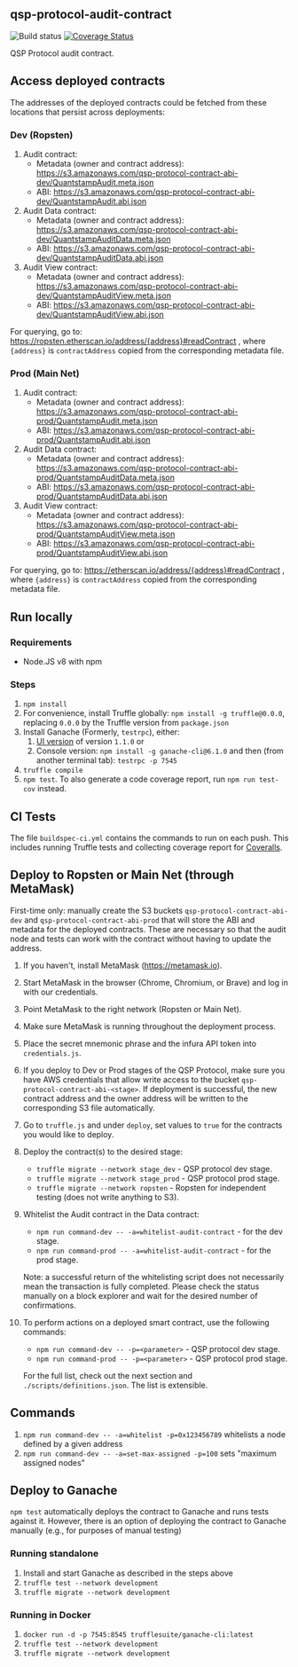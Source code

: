 ## qsp-protocol-audit-contract

![Build status](https://codebuild.us-east-1.amazonaws.com/badges?uuid=eyJlbmNyeXB0ZWREYXRhIjoiZmNQeU81OEExcy8zZS9vdkpWU3NNQUJDNnVYYTRTbHQvaGE4TExaZXhVcnFFWXY3VjdJRGxyU3IrTk9UNTQzMWJJNk5rdThNZEE4SVUxS3h0QkNPZG0wPSIsIml2UGFyYW1ldGVyU3BlYyI6IkhmZUo3c005aHZRdUdjTloiLCJtYXRlcmlhbFNldFNlcmlhbCI6MX0%3D&branch=develop)
[![Coverage Status](https://coveralls.io/repos/github/quantstamp/qsp-protocol-audit-contract/badge.svg?branch=develop&t=kDg4aW)](https://coveralls.io/github/quantstamp/qsp-protocol-audit-contract)

QSP Protocol audit contract.

## Access deployed contracts

The addresses of the deployed contracts could be fetched from these locations that persist across deployments:

### Dev (Ropsten)

1. Audit contract:
    - Metadata (owner and contract address): https://s3.amazonaws.com/qsp-protocol-contract-abi-dev/QuantstampAudit.meta.json
    - ABI: https://s3.amazonaws.com/qsp-protocol-contract-abi-dev/QuantstampAudit.abi.json
1. Audit Data contract:
    - Metadata (owner and contract address): https://s3.amazonaws.com/qsp-protocol-contract-abi-dev/QuantstampAuditData.meta.json
    - ABI: https://s3.amazonaws.com/qsp-protocol-contract-abi-dev/QuantstampAuditData.abi.json
1. Audit View contract:
    - Metadata (owner and contract address): https://s3.amazonaws.com/qsp-protocol-contract-abi-dev/QuantstampAuditView.meta.json
    - ABI: https://s3.amazonaws.com/qsp-protocol-contract-abi-dev/QuantstampAuditView.abi.json

For querying, go to: https://ropsten.etherscan.io/address/{address}#readContract , where `{address}` is `contractAddress` copied from the corresponding metadata file.

### Prod (Main Net)
1. Audit contract:
    - Metadata (owner and contract address): https://s3.amazonaws.com/qsp-protocol-contract-abi-prod/QuantstampAudit.meta.json
    - ABI: https://s3.amazonaws.com/qsp-protocol-contract-abi-prod/QuantstampAudit.abi.json
1. Audit Data contract:
    - Metadata (owner and contract address): https://s3.amazonaws.com/qsp-protocol-contract-abi-prod/QuantstampAuditData.meta.json
    - ABI: https://s3.amazonaws.com/qsp-protocol-contract-abi-prod/QuantstampAuditData.abi.json
1. Audit View contract:
    - Metadata (owner and contract address): https://s3.amazonaws.com/qsp-protocol-contract-abi-prod/QuantstampAuditView.meta.json
    - ABI: https://s3.amazonaws.com/qsp-protocol-contract-abi-prod/QuantstampAuditView.abi.json

For querying, go to: https://etherscan.io/address/{address}#readContract , where `{address}` is `contractAddress` copied from the corresponding metadata file.

## Run locally
### Requirements

* Node.JS v8 with npm

### Steps

1. `npm install`
1. For convenience, install Truffle globally: `npm install -g truffle@0.0.0`, replacing `0.0.0` by the Truffle version from `package.json`
1. Install Ganache (Formerly, `testrpc`), either:
    1. [UI version](http://truffleframework.com/ganache/) of version `1.1.0` or
    1. Console version: `npm install -g ganache-cli@6.1.0` and then (from another terminal tab): `testrpc -p 7545`
1. `truffle compile`
1. `npm test`. To also generate a code coverage report, run `npm run test-cov` instead.

## CI Tests

The file `buildspec-ci.yml` contains the commands to run on each push.
This includes running Truffle tests and collecting coverage report for [Coveralls](https://coveralls.io/github/quantstamp/qsp-protocol-audit-contract).

## Deploy to Ropsten or Main Net (through MetaMask)

First-time only: manually create the S3 buckets `qsp-protocol-contract-abi-dev` and `qsp-protocol-contract-abi-prod` that will store the ABI and metadata for the deployed contracts. These are necessary so that the audit node and tests can work with the contract without having to update the address.

1. If you haven't, install MetaMask (https://metamask.io).
1. Start MetaMask in the browser (Chrome, Chromium, or Brave) and log in with our credentials.
1. Point MetaMask to the right network (Ropsten or Main Net).
1. Make sure MetaMask is running throughout the deployment process.
1. Place the secret mnemonic phrase and the infura API token into `credentials.js`.
1. If you deploy to Dev or Prod stages of the QSP Protocol, make sure you have AWS credentials that allow write access to the bucket `qsp-protocol-contract-abi-<stage>`. If deployment is successful, the new contract address and the owner address will be written to the corresponding S3 file automatically.
1. Go to `truffle.js` and under `deploy`, set values to `true` for the contracts you would like to deploy.
1. Deploy the contract(s) to the desired stage:
    * `truffle migrate --network stage_dev` - QSP protocol dev stage.
    * `truffle migrate --network stage_prod` - QSP protocol prod stage.
    * `truffle migrate --network ropsten` - Ropsten for independent testing (does not write anything to S3).
1. Whitelist the Audit contract in the Data contract:
    * `npm run command-dev -- -a=whitelist-audit-contract` - for the dev stage.
    * `npm run command-prod -- -a=whitelist-audit-contract` - for the prod stage.

    Note: a successful return of the whitelisting script does not necessarily mean the transaction is fully completed. Please check
    the status manually on a block explorer and wait for the desired number of confirmations.
1. To perform actions on a deployed smart contract, use the following commands:
    * `npm run command-dev -- -p=<parameter>` - QSP protocol dev stage.
    * `npm run command-prod -- -p=<parameter>` - QSP protocol prod stage.
    
    For the full list, check out the next section and `./scripts/definitions.json`. The list is extensible.

## Commands
1. `npm run command-dev -- -a=whitelist -p=0x123456789` whitelists a node defined by a given address
1. `npm run command-dev -- -a=set-max-assigned -p=100` sets "maximum assigned nodes"

## Deploy to Ganache

`npm test` automatically deploys the contract to Ganache and runs tests against it. However, there is an option of deploying the contract to Ganache manually (e.g., for purposes of manual testing)

### Running standalone
1. Install and start Ganache as described in the steps above
1. `truffle test --network development`
1. `truffle migrate --network development`

### Running in Docker
1. `docker run -d -p 7545:8545 trufflesuite/ganache-cli:latest`
1. `truffle test --network development`
1. `truffle migrate --network development`
